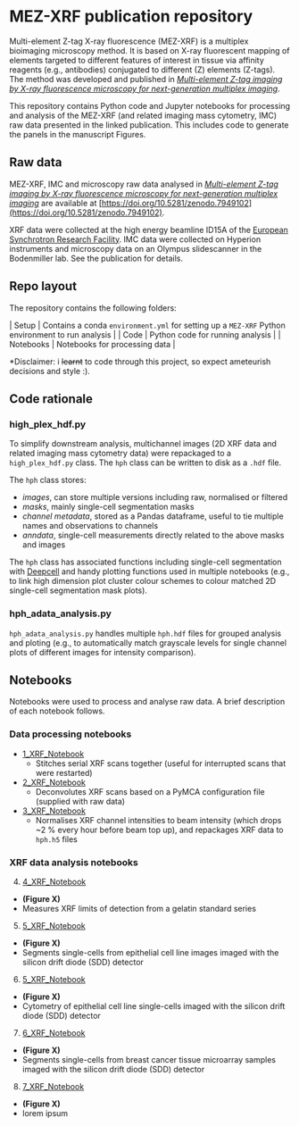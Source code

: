 # MEZ-XRF publication repository
Multi-element Z-tag X-ray fluorescence (MEZ-XRF) is a multiplex bioimaging microscopy method. It is based on X-ray fluorescent mapping of elements targeted to different features of interest in tissue via affinity reagents (e.g., antibodies) conjugated to different (Z) elements (Z-tags). The method was developed and published in [*Multi-element Z-tag imaging by X-ray fluorescence microscopy for next-generation multiplex imaging*](https://www.nature.com/articles/s41592-023-01977-x).

This repository contains Python code and Jupyter notebooks for processing and analysis of the MEZ-XRF (and related imaging mass cytometry, IMC) raw data presented in the linked publication. This includes code to generate the panels in the manuscript Figures.

## Raw data
MEZ-XRF, IMC and microscopy raw data analysed in [*Multi-element Z-tag imaging by X-ray fluorescence microscopy for next-generation multiplex imaging*](https://www.nature.com/articles/s41592-023-01977-x) are available at [https://doi.org/10.5281/zenodo.7949102](https://doi.org/10.5281/zenodo.7949102).

XRF data were collected at the high energy beamline ID15A of the [European Synchrotron Research Facility](https://www.esrf.fr/home/UsersAndScience/Experiments/StructMaterials/ID15A.html). IMC data were collected on Hyperion instruments and microscopy data on an Olympus slidescanner in the Bodenmiller lab. See the publication for details.

## Repo layout
The repository contains the following folders:

| Setup | Contains a conda `environment.yml` for setting up a `MEZ-XRF` Python environment to run analysis |
| Code | Python code for running analysis |
| Notebooks | Notebooks for processing data |

*Disclaimer: i ~~learnt~~ to code through this project, so expect  ameteurish decisions and style :).

## Code rationale
### high_plex_hdf.py
To simplify downstream analysis, multichannel images (2D XRF data and related imaging mass cytometry data) were repackaged to a `high_plex_hdf.py` class. The `hph` class can be written to disk as a `.hdf` file.

The `hph` class stores:
- *images*, can store multiple versions including raw, normalised or filtered
- *masks*, mainly single-cell segmentation masks
- *channel metadata*, stored as a Pandas dataframe, useful to tie multiple names and observations to channels
- *anndata*, single-cell measurements directly related to the above masks and images

The `hph` class has associated functions including single-cell segmentation with [Deepcell](https://github.com/vanvalenlab/deepcell-tf/tree/master) and handy plotting functions used in multiple notebooks (e.g., to link high dimension plot cluster colour schemes to colour matched 2D single-cell segmentation mask plots).

### hph_adata_analysis.py
`hph_adata_analysis.py` handles multiple `hph.hdf` files for grouped analysis and ploting (e.g., to automatically match grayscale levels for single channel plots of different images for intensity comparison).

## Notebooks
Notebooks were used to process and analyse raw data. A brief description of each notebook follows.

### Data processing notebooks
- [1_XRF_Notebook](link)
  - Stitches serial XRF scans together (useful for interrupted scans that were restarted)
- [2_XRF_Notebook](link)
  - Deconvolutes XRF scans based on a PyMCA configuration file (supplied with raw data)
- [3_XRF_Notebook](link)
  - Normalises XRF channel intensities to beam intensity (which drops ~2 % every hour before beam top up), and repackages XRF data to `hph.h5` files

### XRF data analysis notebooks
4. [4_XRF_Notebook](link)
  - **(Figure X)**
  - Measures XRF limits of detection from a gelatin standard series
5. [5_XRF_Notebook](link)
  - **(Figure X)**
  - Segments single-cells from epithelial cell line images imaged with the silicon drift diode (SDD) detector
6. [5_XRF_Notebook](link)
  - **(Figure X)**
  - Cytometry of epithelial cell line single-cells imaged with the silicon drift diode (SDD) detector
7. [6_XRF_Notebook](link)
  - **(Figure X)**
  - Segments single-cells from breast cancer tissue microarray samples imaged with the silicon drift diode (SDD) detector
8. [7_XRF_Notebook](link)
  - **(Figure X)**
  - lorem ipsum
